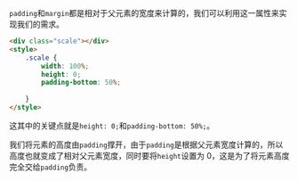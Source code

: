 `padding`和`margin`都是相对于父元素的宽度来计算的，我们可以利用这一属性来实现我们的需求。

```html
<div class="scale"></div>
<style>
    .scale {
        width: 100%;
        height: 0;
        padding-bottom: 50%;
        
    }
</style>
```

这其中的关键点就是`height: 0;`和`padding-bottom: 50%;`。

我们将元素的高度由`padding`撑开，由于`padding`是根据父元素宽度计算的，所以高度也就变成了相对父元素宽度，同时要将`height`设置为 0，这是为了将元素高度完全交给`padding`负责。